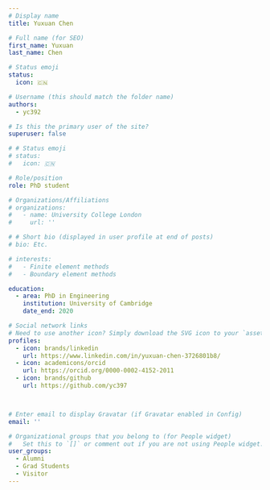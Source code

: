 ```yaml
---
# Display name
title: Yuxuan Chen

# Full name (for SEO)
first_name: Yuxuan
last_name: Chen

# Status emoji
status:
  icon: 🇨🇳

# Username (this should match the folder name)
authors:
  - yc392

# Is this the primary user of the site?
superuser: false

# # Status emoji
# status:
#   icon: 🇨🇳

# Role/position
role: PhD student

# Organizations/Affiliations
# organizations:
#   - name: University College London
#     url: ''

# # Short bio (displayed in user profile at end of posts)
# bio: Etc.

# interests:
#   - Finite element methods
#   - Boundary element methods

education:
  - area: PhD in Engineering
    institution: University of Cambridge
    date_end: 2020

# Social network links
# Need to use another icon? Simply download the SVG icon to your `assets/media/icons/` folder.
profiles:
  - icon: brands/linkedin
    url: https://www.linkedin.com/in/yuxuan-chen-3726801b8/
  - icon: academicons/orcid
    url: https://orcid.org/0000-0002-4152-2011
  - icon: brands/github
    url: https://github.com/yc397



# Enter email to display Gravatar (if Gravatar enabled in Config)
email: ''

# Organizational groups that you belong to (for People widget)
#   Set this to `[]` or comment out if you are not using People widget.
user_groups:
  - Alumni
  - Grad Students
  - Visitor
---
```


